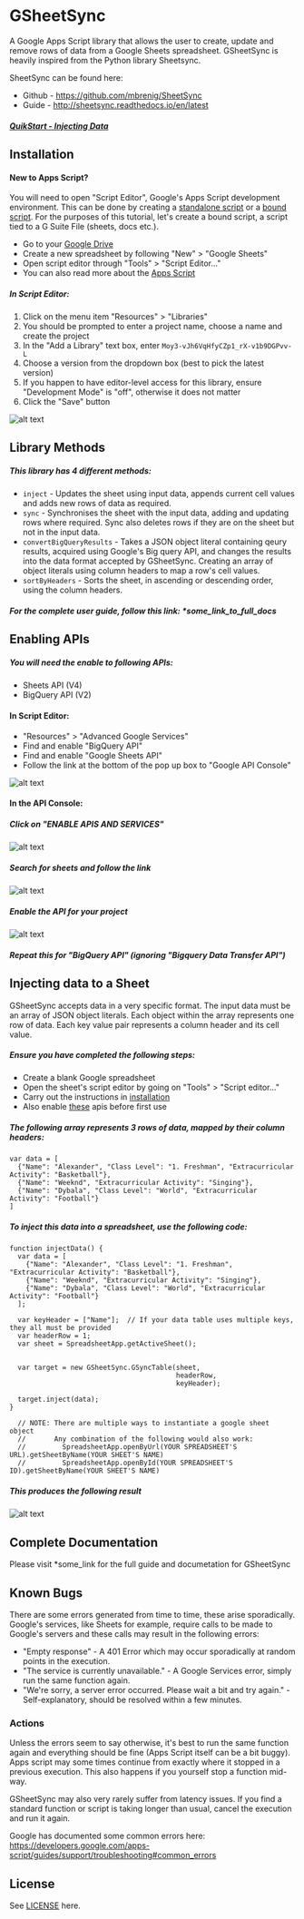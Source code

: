 # GSheetSync

A Google Apps Script library that allows the user to create, update and remove rows of data from a Google Sheets spreadsheet.
GSheetSync is heavily inspired from the Python library Sheetsync.

SheetSync can be found here:
* Github - https://github.com/mbrenig/SheetSync
* Guide  - http://sheetsync.readthedocs.io/en/latest

##### [QuikStart - Injecting Data](#injecting-data-to-a-sheet)

## Installation

#### New to Apps Script?

You will need to open "Script Editor", Google's Apps Script development environment.
This can be done by creating a [standalone script](https://developers.google.com/apps-script/guides/standalone) or a [bound script](https://developers.google.com/apps-script/guides/bound).
For the purposes of this tutorial, let's create a bound script, a script tied to a G Suite File (sheets, docs etc.).

* Go to your [Google Drive](https://drive.google.com/drive)
* Create a new spreadsheet by following "New" > "Google Sheets"
* Open script editor through "Tools" > "Script Editor..."
* You can also read more about the [Apps Script](https://developers.google.com/apps-script)

##### In Script Editor:

1. Click on the menu item "Resources" > "Libraries"
2. You should be prompted to enter a project name, choose a name and create the project
3. In the "Add a Library" text box, enter ``Moy3-vJh6VqHfyCZp1_rX-v1b9DGPvv-L``
4. Choose a version from the dropdown box (best to pick the latest version)
5. If you happen to have editor-level access for this library, ensure "Development Mode" is "off", otherwise it does not matter
6. Click the "Save" button

![alt text](docs/source/images/install_library.jpg)

## Library Methods

##### This library has 4 different methods:
* `inject` - Updates the sheet using input data, appends current cell values and adds new rows of data as required.
* `sync` - Synchronises the sheet with the input data, adding and updating rows where required. Sync also deletes rows if they are on the sheet but not in the input data.
* `convertBigQueryResults` - Takes a JSON object literal containing qeury results, acquired using Google's Big query API, and changes the results into the data format accepted by GSheetSync. Creating an array of object literals using column headers to map a row's cell values.
* `sortByHeaders` - Sorts the sheet, in ascending or descending order, using the column headers.

##### For the complete user guide, follow this link: *some_link_to_full_docs

## Enabling APIs

##### You will need the enable to following APIs:

* Sheets API (V4)
* BigQuery API (V2)

#### In Script Editor:
* "Resources" > "Advanced Google Services"
* Find and enable "BigQuery API"
* Find and enable "Google Sheets API"
* Follow the link at the bottom of the pop up box to "Google API Console"

![alt text](docs/source/images/toggle_apis.jpg)

#### In the API Console:

##### Click on "ENABLE APIS AND SERVICES"
![alt text](docs/source/images/google_dashboard.jpg)


##### Search for sheets and follow the link
![alt text](docs/source/images/sheets_search.jpg)


##### Enable the API for your project
![alt text](docs/source/images/enable_sheets.jpg)


##### Repeat this for "BigQuery API" (ignoring "Bigquery Data Transfer API")

## Injecting data to a Sheet

GSheetSync accepts data in a very specific format.
The input data must be an array of JSON object literals. Each object within the array represents one row of data. Each key value pair represents a column header and its cell value.

##### Ensure you have completed the following steps:
* Create a blank Google spreadsheet
* Open the sheet's script editor by going on "Tools" > "Script editor..."
* Carry out the instructions in [installation](#installation)
* Also enable [these](#enabling-apis) apis before first use

##### The following array represents 3 rows of data, mapped by their column headers:

```
var data = [
  {"Name": "Alexander", "Class Level": "1. Freshman", "Extracurricular Activity": "Basketball"},
  {"Name": "Weeknd", "Extracurricular Activity": "Singing"},
  {"Name": "Dybala", "Class Level": "World", "Extracurricular Activity": "Football"}
]
```
##### To inject this data into a spreadsheet, use the following code:
```
function injectData() {
  var data = [
    {"Name": "Alexander", "Class Level": "1. Freshman", "Extracurricular Activity": "Basketball"},
    {"Name": "Weeknd", "Extracurricular Activity": "Singing"},
    {"Name": "Dybala", "Class Level": "World", "Extracurricular Activity": "Football"}
  ];
  
  var keyHeader = ["Name"];  // If your data table uses multiple keys, they all must be provided
  var headerRow = 1;
  var sheet = SpreadsheetApp.getActiveSheet();
  

  var target = new GSheetSync.GSyncTable(sheet,
                                         headerRow, 
                                         keyHeader);
  
  target.inject(data);
}

  // NOTE: There are multiple ways to instantiate a google sheet object
  //       Any combination of the following would also work:
  //         SpreadsheetApp.openByUrl(YOUR SPREADSHEET'S URL).getSheetByName(YOUR SHEET'S NAME)
  //         SpreadsheetApp.openById(YOUR SPREADSHEET'S ID).getSheetByName(YOUR SHEET'S NAME)

```

##### This produces the following result

![alt text](docs/source/images/injecting_data.jpg)

## Complete Documentation

Please visit *some_link for the full guide and documetation for GSheetSync

## Known Bugs

There are some errors generated from time to time, these arise sporadically. Google's services, like Sheets for example, require calls to be made to Google's servers and these calls may result in the following errors:

* "Empty response" - A 401 Error which may occur sporadically at random points in the execution.
* "The service is currently unavailable." - A Google Services error, simply run the same function again.
* "We're sorry, a server error occurred. Please wait a bit and try again." - Self-explanatory, should be resolved within a few minutes.

### Actions

Unless the errors seem to say otherwise, it's best to run the same function again and everything should be fine (Apps Script itself can be a bit buggy). Apps script may some times continue from exactly where it stopped in a previous execution. This also happens if you yourself stop a function mid-way.

GSheetSync may also very rarely suffer from latency issues. If you find a standard function or script is taking longer than usual, cancel the execution and run it again.

Google has documented some common errors here: https://developers.google.com/apps-script/guides/support/troubleshooting#common_errors

## License

See [LICENSE](LICENSE.txt) here.


